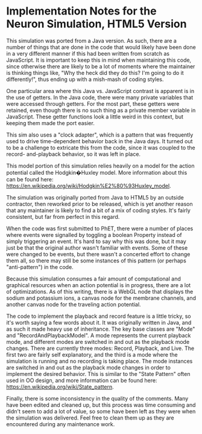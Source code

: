 Implementation Notes for the Neuron Simulation, HTML5 Version
=============================================================

This simulation was ported from a Java version. As such, there are a number of things that are done in the code that
would likely have been done in a very different manner if this had been written from scratch as JavaScript. It is
important to keep this in mind when maintaining this code, since otherwise there are likely to be a lot of moments
where the maintainer is thinking things like, "Why the heck did they do this? I'm going to do it differently!", thus
ending up with a mish-mash of coding styles.

One particular area where this Java vs. JavaScript contrast is apparent is in the use of getters. In the Java code,
there were many private variables that were accessed through getters. For the most part, these getters were retained,
even though there is no such thing as a private member variable in JavaScript. These getter functions look a little
weird in this context, but keeping them made the port easier.

This sim also uses a "clock adapter", which is a pattern that was frequently used to drive time-dependent behavior back
in the Java days. It turned out to be a challenge to extricate this from the code, since it was coupled to the record-
and-playback behavior, so it was left in place.

This model portion of this simulation relies heavily on a model for the action potential called the Hodgkin�Huxley
model. More information about this can be found here: https://en.wikipedia.org/wiki/Hodgkin%E2%80%93Huxley_model.

The simulation was originally ported from Java to HTML5 by an outside contractor, then reworked prior to be released,
which is yet another reason that any maintainer is likely to find a bit of a mix of coding styles. It's fairly
consistent, but far from perfect in this regard.

When the code was first submitted to PhET, there were a number of places where events were signalled by toggling a
boolean Property instead of simply triggering an event. It's hard to say why this was done, but it may just be that
the original author wasn't familiar with events. Some of these were changed to be events, but there wasn't a concerted
effort to change them all, so there may still be some instances of this pattern (or perhaps "anti-pattern") in the code.

Because this simulation consumes a fair amount of computational and graphical resources when an action potential is in
progress, there are a lot of optimizations. As of this writing, there is a WebGL node that displays the sodium and
potassium ions, a canvas node for the membrane channels, and another canvas node for the traveling action potential.

The code to implement the playback and record feature is a little tricky, so it's worth saying a few words about it. It
was originally written in Java, and as such it made heavy use of inheritance. The key base classes are "Mode" and
"RecordAndPlaybackModel". A mode represents the current playback mode, and different modes are switched in and out as
the playback mode changes. There are currently three modes: Record, Playback, and Live. The first two are fairly self
explanatory, and the third is a mode where the simulation is running and no recording is taking place. The mode
instances are switched in and out as the playback mode changes in order to implement the desired behavior. This is
similar to the "State Pattern" often used in OO design, and more information can be found here:
https://en.wikipedia.org/wiki/State_pattern.

Finally, there is some inconsistency in the quality of the comments. Many have been edited and cleaned up, but this
process was time consuming and didn't seem to add a lot of value, so some have been left as they were when the
simulation was delivered. Feel free to clean them up as they are encountered during any maintenance work.
